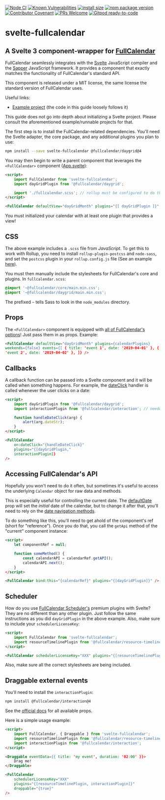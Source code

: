 [![Node CI](https://github.com/YogliB/svelte-fullcalendar/workflows/Node%20CI/badge.svg)](https://github.com/YogliB/svelte-fullcalendar/actions?query=workflow%3A%22Node+CI%22)
[![Known Vulnerabilities](https://snyk.io/test/github/YogliB/svelte-fullcalendar/badge.svg)](https://snyk.io/test/github/YogliB/svelte-fullcalendar)
[![install size](https://badgen.net/packagephobia/install/svelte-fullcalendar)](https://packagephobia.now.sh/result?p=svelte-fullcalendar)
[![npm package version](https://badgen.net/npm/v/svelte-fullcalendar)](https://npm.im/svelte-fullcalendar)
[![Contributor Covenant](https://img.shields.io/badge/Contributor%20Covenant-v1.4%20adopted-ff69b4.svg)](code-of-conduct.md)
[![PRs Welcome](https://img.shields.io/badge/PRs-welcome-brightgreen.svg)](http://makeapullrequest.com)
[![Gitpod ready-to-code](https://img.shields.io/badge/Gitpod-ready--to--code-blue?logo=gitpod)](https://gitpod.io/#https://github.com/YogliB/svelte-fullcalendar)

# svelte-fullcalendar

## A Svelte 3 component-wrapper for [FullCalendar](https://fullcalendar.io)

FullCalendar seamlessly integrates with the [Svelte](https://svelte.dev) JavaScript compiler and the [Sapper](https://sapper.svelte.dev) JavaScript framework. It provides a component that exactly matches the functionality of FullCalendar's standard API.

This component is released under a MIT license, the same license the standard version of FullCalendar uses.

Useful links:

-   [Example project](https://github.com/YogliB/svelte-fullcalendar/tree/master/examples/svelte) (the code in this guide loosely follows it)

This guide does not go into depth about initializing a Svelte project. Please consult the aforementioned example/runnable projects for that.

The first step is to install the FullCalendar-related dependencies. You'll need the Svelte adapter, the core package, and any additional plugins you plan to use:

```bash
npm install --save svelte-fullcalendar @fullcalendar/daygrid@4
```

You may then begin to write a parent component that leverages the `<FullCalendar>` component ([App.svelte](https://github.com/YogliB/svelte-fullcalendar/blob/master/examples/svelte/src/App.svelte)):

```html
<script>
	import FullCalendar from 'svelte-fullcalendar';
	import dayGridPlugin from '@fullcalendar/daygrid';

	import './fullcalendar.scss'; // rollup must be configured to do this
</script>

<FullCalendar defaultView="dayGridMonth" plugins="{[ dayGridPlugin ]}" />
```

You must initialized your calendar with at least one plugin that provides a view!

## CSS

The above example includes a `.scss` file from _JavaScript_. To get this to work with Rollup, you need to install `rollup-plugin-postcss` and `node-sass`, and set the `postcss` plugin in your `rollup.config.js` file (See an example [here](https://github.com/YogliB/svelte-fullcalendar/blob/master/examples/svelte/rollup.config.js)).

You must then manually include the stylesheets for FullCalendar's core and plugins. In `fullcalendar.scss`:

```scss
@import '~@fullcalendar/core/main.min.css';
@import '~@fullcalendar/daygrid/main.min.css';
```

The prefixed `~` tells Sass to look in the `node_modules` directory.

## Props

The `<FullCalendar>` component is equipped with [all of FullCalendar's options](https://fullcalendar.io/docs#toc)! Just pass them in as props. Example:

```html
<FullCalendar defaultView="dayGridMonth" plugins={calendarPlugins}
weekends={false} events={[ { title: 'event 1', date: '2019-04-01' }, { title:
'event 2', date: '2019-04-02' }, ]} />
```

## Callbacks

A callback function can be passed into a Svelte component and it will be called when something happens. For example, the [dateClick](https://fullcalendar.io/docs/dateClick) handler is called whenever the user clicks on a date:

```html
<script>
	import dayGridPlugin from '@fullcalendar/daygrid';
	import interactionPlugin from '@fullcalendar/interaction'; // needed for dayClick

	function handleDateClick(arg) {
		alert(arg.dateStr);
	}
</script>

<FullCalendar
	on:dateClick="{handleDateClick}"
	plugins="{[dayGridPlugin,"
	interactionPlugin]}
/>
```

## Accessing FullCalendar's API

Hopefully you won't need to do it often, but sometimes it's useful to access the underlying `Calendar` object for raw data and methods.

This is especially useful for controlling the current date. The [defaultDate](defaultDate) prop will set the _initial_ date of the calendar, but to change it after that, you'll need to rely on the [date navigation methods](date-navigation).

To do something like this, you'll need to get ahold of the component's ref (short for "reference"). Once you do that, you call the `getApi` method of the "current" component instance:

```html
<script>
	let componentRef = null;

	function someMethod() {
		const calendarAPI = calendarRef.getAPI();
		calendarAPI.next();
	}
</script>

<FullCalendar bind:this="{calendarRef}" plugins="{[dayGridPlugin]}" />
```

## Scheduler

How do you use [FullCalendar Scheduler's](https://fullcalendar.io/docs/premium) premium plugins with Svelte? They are no different than any other plugin. Just follow the same instructions as you did `dayGridPlugin` in the above example. Also, make sure to include your `schedulerLicenseKey`:

```html
<script>
	import FullCalendar from 'svelte-fullcalendar';
	import resourceTimelinePlugin from '@fullcalendar/resource-timeline';
</script>

<FullCalendar schedulerLicenseKey="XXX" plugins="{[resourceTimelinePlugin]}" />
```

Also, make sure all the correct stylesheets are being included.

## Draggable external events

You'll need to install the `interactionPlugin`:

```bash
npm install @fullcalendar/interaction@4
```

See the [official docs](https://fullcalendar.io/docs/external-dragging) for all available props.

Here is a simple usage example:

```html
<script>
	import FullCalendar, { Draggable } from 'svelte-fullcalendar';
	import resourceTimelinePlugin from '@fullcalendar/resource-timeline';
	import interactionPlugin from '@fullcalendar/interaction';
</script>

<Draggable eventData={{ title: 'my event', duration: '02:00' }}>
	Drag me!
</Draggable>

<FullCalendar
	schedulerLicenseKey="XXX"
	plugins="{[resourceTimelinePlugin, interactionPlugin]}"
	droppable="{true}"
/>
```
